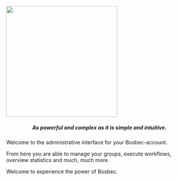 <img src="http://bosbec.io/res/bosbec_navbar_logo_svg.svg" style='width:300px;' width='300px'/>

##### <center>As powerful and complex as it is simple and intuitive.</center>



Welcome to the administrative interface for your Bosbec-account.

From here you are able to manage your groups, execute workflows, overview statistics and much, much more.



Welcome to experience the power of Bosbec.
